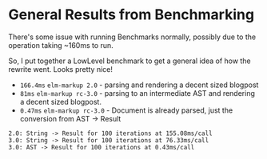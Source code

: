 # General Results from Benchmarking


There's some issue with running Benchmarks normally, possibly due to the operation taking ~160ms to run.

So, I put together a LowLevel benchmark to get a general idea of how the rewrite went.  Looks pretty nice!


- `166.4ms` `elm-markup 2.0` - parsing and rendering a decent sized blogpost
- `81ms` `elm-markup rc-3.0` - parsing to an intermediate AST and rendering a decent sized blogpost.
- `0.47ms` `elm-markup rc-3.0` - Document is already parsed, just the conversion from AST -> Result

```
2.0: String -> Result for 100 iterations at 155.08ms/call
3.0: String -> Result for 100 iterations at 76.33ms/call
3.0: AST -> Result for 100 iterations at 0.43ms/call
```